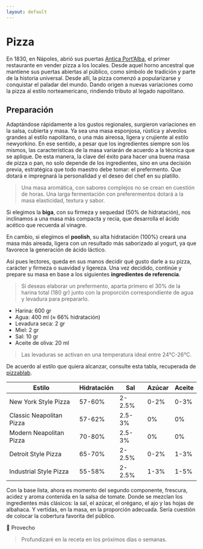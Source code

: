```yaml
---
layout: default
---
```


# Pizza

En 1830, en Nápoles, abrió sus puertas [Antica Port’Alba](https://www.anticapizzeriaportalba.com/), el primer restaurante en vender pizza a los locales. Desde aquel horno ancestral que mantiene sus puertas abiertas al público, como símbolo de tradición y parte de la historia universal. Desde allí, la pizza comenzó a popularizarse y conquistar el paladar del mundo. Dando origen a nuevas variaciones como la pizza al estilo norteamericano, rindiendo tributo al legado napolitano.

## Preparación

Adaptándose rápidamente a los gustos regionales, surgieron variaciones en la salsa, cubierta y masa. Ya sea una masa esponjosa, rústica y alveolos grandes al estilo napolitano, o una más aireosa, ligera y crujiente al estilo newyorkino. En ese sentido, a pesar que los ingredientes siempre son los mismos, las características de la masa variarán de acuerdo a la técnica que se aplique. De esta manera, la clave del éxito para hacer una buena masa de pizza o pan, no solo depende de los ingredientes, sino en una decisión previa, estratégica que todo maestro debe tomar: el prefermento. Que dotará e impregnará la personalidad y el deseo del chef en su platillo.

> Una masa aromática, con sabores complejos no se crean en cuestión de horas. Una larga fermentación con preferermentos dotará a la masa elasticidad, textura y sabor.

Si elegimos la **biga**, con su firmeza y sequedad (50% de hidratación), nos inclinamos a una masa más compacta y recia, que desarrolla el ácido acético que recuerda al vinagre.

En cambio, si elegimos el **poolish**, su alta hidratación (100%) creará una masa más aireada, ligera con un resultado más saborizado al yogurt, ya que favorece la generación de ácido láctico.

Así pues lectores, queda en sus manos decidir qué gusto darle a su pizza, carácter y firmeza o suavidad y ligereza. Una vez decidido, continúe y prepare su masa en base a los siguientes **ingredientes de referencia**.

> Si deseas elaborar un prefermento, aparta primero el 30% de la harina total (180 gr) junto con la proporción correspondiente de agua y levadura para prepararlo.

- Harina: 600 gr
- Agua: 400 ml (≈ 66% hidratación)
- Levadura seca: 2 gr
- Miel: 2 gr
- Sal: 10 gr
- Aceite de oliva: 20 ml

> Las levaduras se activan en una temperatura ideal entre 24°C-26°C.

De acuerdo al estilo que quiera alcanzar, consulte esta tabla, recuperada de [pizzablab](https://www.pizzablab.com/recipes/pizza-dough-formulas/#new-york-style-pizza).

| Estilo  | Hidratación | Sal | Azúcar | Aceite |
| - | - | - | - | - |
| New York Style Pizza | 57-60% | 2-2.5% | 0-2% | 0-3% |
| Classic Neapolitan Pizza | 57-62% | 2.5-3% | 0% | 0% |
| Modern Neapolitan Pizza | 70-80% | 2.5-3% | 0% | 0% |
| Detroit Style Pizza | 65-70% | 2-2.5% | 0-2% | 1-3% |
| Industrial Style Pizza | 55-58% | 2-2.5% | 1-3% | 1-5% |

Con la base lista, ahora es momento del segundo componente, frescura, acidez y aroma contenida en la salsa de tomate. Donde se mezclan los ingredientes más clásicos: la sal, el azúcar, el orégano, el ajo y las hojas de albahaca. Y vertidas, en la masa, en la proporción adecuada. Sería cuestión de colocar la cobertura favorita del público.

🍳 Provecho

> Profundizaré en la receta en los próximos días o semanas.
